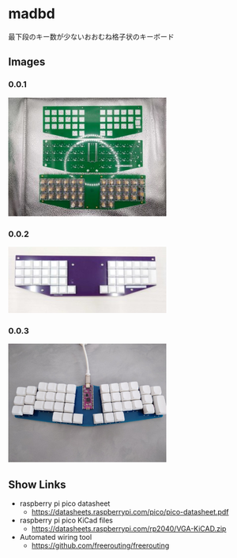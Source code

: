 # madbd

最下段のキー数が少ないおおむね格子状のキーボード

## Images

### 0.0.1

![0.0.1](images/1000000742.jpg)

### 0.0.2

![0.0.2](images/1000000811.jpg)

### 0.0.3

<img src="images/1000000917.jpg" width="320px"/>

## Show Links

- raspberry pi pico datasheet
  - <https://datasheets.raspberrypi.com/pico/pico-datasheet.pdf>
- raspberry pi pico KiCad files
  - <https://datasheets.raspberrypi.com/rp2040/VGA-KiCAD.zip>
- Automated wiring tool
  - <https://github.com/freerouting/freerouting>
